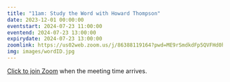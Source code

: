 ```yaml
---
title: "11am: Study the Word with Howard Thompson"
date: 2023-12-01 00:00:00
eventstart: 2024-07-23 11:00:00
eventend: 2024-07-23 13:00:00
expirydate: 2024-07-23 13:00:00
zoomlink: https://us02web.zoom.us/j/86388119164?pwd=ME9rSmdkdFp5QVFHd0hIbDZmNXhRQT09
img: images/wordID.jpg
---
```


[Click to join Zoom](https://us02web.zoom.us/j/86388119164?pwd=ME9rSmdkdFp5QVFHd0hIbDZmNXhRQT09) when the meeting time arrives.